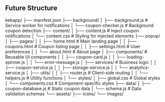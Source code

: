 
## Future Structure
kebapp/
├── manifest.json
├── background/
│   ├── background.js          # Service worker for notifications
│   └── coupon-checker.js      # Background coupon detection
├── content/
│   ├── content.js            # Inject coupon notifications
│   └── content.css           # Styling for injected elements
├── popup/
│   ├── pages/
│   │   ├── home.html         # Main landing page
│   │   ├── coupons.html      # Coupon listing page
│   │   ├── settings.html     # User preferences
│   │   └── about.html        # About page
│   ├── components/           # Reusable UI components
│   │   ├── coupon-card.js
│   │   ├── loading-spinner.js
│   │   └── error-message.js
│   ├── services/             # Business logic
│   │   ├── coupon-service.js
│   │   ├── storage-service.js
│   │   └── analytics-service.js
│   ├── utils/
│   │   ├── router.js         # Client-side routing
│   │   └── helpers.js        # Utility functions
│   └── styles/
│       ├── global.css        # Global styles
│       └── components.css    # Component-specific styles
├── data/
│   ├── coupon-database.js    # Static coupon data
│   └── schema.js            # Data validation schemas
└── assets/
    ├── icons/
    └── images/
